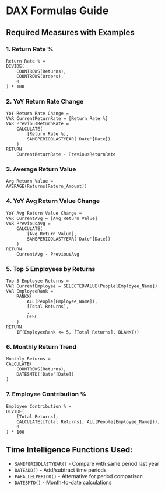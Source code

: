 # DAX Formulas Guide

## Required Measures with Examples

### 1. Return Rate %
```dax
Return Rate % = 
DIVIDE(
    COUNTROWS(Returns),
    COUNTROWS(Orders),
    0
) * 100
```

### 2. YoY Return Rate Change
```dax
YoY Return Rate Change = 
VAR CurrentReturnRate = [Return Rate %]
VAR PreviousReturnRate = 
    CALCULATE(
        [Return Rate %],
        SAMEPERIODLASTYEAR('Date'[Date])
    )
RETURN
    CurrentReturnRate - PreviousReturnRate
```

### 3. Average Return Value
```dax
Avg Return Value = 
AVERAGE(Returns[Return_Amount])
```

### 4. YoY Avg Return Value Change
```dax
YoY Avg Return Value Change = 
VAR CurrentAvg = [Avg Return Value]
VAR PreviousAvg = 
    CALCULATE(
        [Avg Return Value],
        SAMEPERIODLASTYEAR('Date'[Date])
    )
RETURN
    CurrentAvg - PreviousAvg
```

### 5. Top 5 Employees by Returns
```dax
Top 5 Employee Returns = 
VAR CurrentEmployee = SELECTEDVALUE(People[Employee_Name])
VAR EmployeeRank = 
    RANKX(
        ALL(People[Employee_Name]),
        [Total Returns],
        ,
        DESC
    )
RETURN
    IF(EmployeeRank <= 5, [Total Returns], BLANK())
```

### 6. Monthly Return Trend
```dax
Monthly Returns = 
CALCULATE(
    COUNTROWS(Returns),
    DATESMTD('Date'[Date])
)
```

### 7. Employee Contribution %
```dax
Employee Contribution % = 
DIVIDE(
    [Total Returns],
    CALCULATE([Total Returns], ALL(People[Employee_Name])),
    0
) * 100
```

## Time Intelligence Functions Used:
- `SAMEPERIODLASTYEAR()` - Compare with same period last year
- `DATEADD()` - Add/subtract time periods
- `PARALLELPERIOD()` - Alternative for period comparison
- `DATESMTD()` - Month-to-date calculations